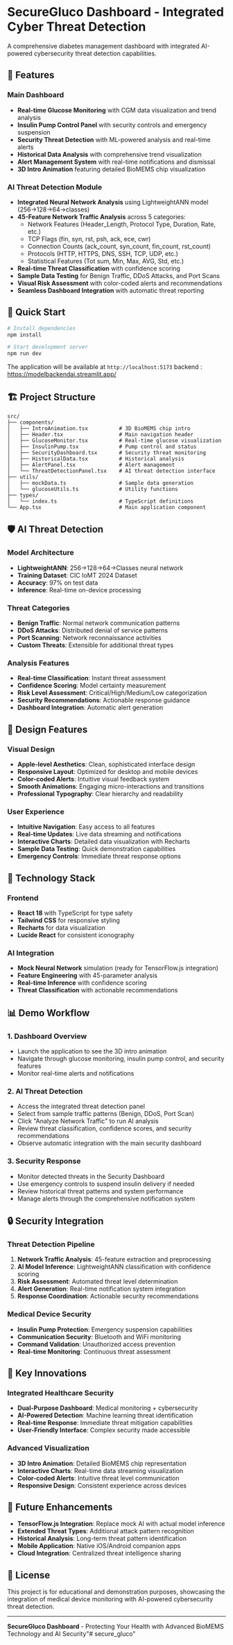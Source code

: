 # SecureGluco Dashboard - Integrated Cyber Threat Detection

A comprehensive diabetes management dashboard with integrated AI-powered cybersecurity threat detection capabilities.

## 🎯 Features

### Main Dashboard
- **Real-time Glucose Monitoring** with CGM data visualization and trend analysis
- **Insulin Pump Control Panel** with security controls and emergency suspension
- **Security Threat Detection** with ML-powered analysis and real-time alerts
- **Historical Data Analysis** with comprehensive trend visualization
- **Alert Management System** with real-time notifications and dismissal
- **3D Intro Animation** featuring detailed BioMEMS chip visualization

### AI Threat Detection Module
- **Integrated Neural Network Analysis** using LightweightANN model (256→128→64→classes)
- **45-Feature Network Traffic Analysis** across 5 categories:
  - Network Features (Header_Length, Protocol Type, Duration, Rate, etc.)
  - TCP Flags (fin, syn, rst, psh, ack, ece, cwr)
  - Connection Counts (ack_count, syn_count, fin_count, rst_count)
  - Protocols (HTTP, HTTPS, DNS, SSH, TCP, UDP, etc.)
  - Statistical Features (Tot sum, Min, Max, AVG, Std, etc.)
- **Real-time Threat Classification** with confidence scoring
- **Sample Data Testing** for Benign Traffic, DDoS Attacks, and Port Scans
- **Visual Risk Assessment** with color-coded alerts and recommendations
- **Seamless Dashboard Integration** with automatic threat reporting

## 🚀 Quick Start

```bash
# Install dependencies
npm install

# Start development server
npm run dev
```

The application will be available at `http://localhost:5173`
backend : https://modelbackendai.streamlit.app/

## 🏗️ Project Structure

```
src/
├── components/
│   ├── IntroAnimation.tsx          # 3D BioMEMS chip intro
│   ├── Header.tsx                  # Main navigation header
│   ├── GlucoseMonitor.tsx          # Real-time glucose visualization
│   ├── InsulinPump.tsx             # Pump control and status
│   ├── SecurityDashboard.tsx       # Security threat monitoring
│   ├── HistoricalData.tsx          # Historical analysis
│   ├── AlertPanel.tsx              # Alert management
│   └── ThreatDetectionPanel.tsx    # AI threat detection interface
├── utils/
│   ├── mockData.ts                 # Sample data generation
│   └── glucoseUtils.ts             # Utility functions
├── types/
│   └── index.ts                    # TypeScript definitions
└── App.tsx                         # Main application component
```

## 🛡️ AI Threat Detection

### Model Architecture
- **LightweightANN**: 256→128→64→Classes neural network
- **Training Dataset**: CIC IoMT 2024 Dataset
- **Accuracy**: 97% on test data
- **Inference**: Real-time on-device processing

### Threat Categories
- **Benign Traffic**: Normal network communication patterns
- **DDoS Attacks**: Distributed denial of service patterns
- **Port Scanning**: Network reconnaissance activities
- **Custom Threats**: Extensible for additional threat types

### Analysis Features
- **Real-time Classification**: Instant threat assessment
- **Confidence Scoring**: Model certainty measurement
- **Risk Level Assessment**: Critical/High/Medium/Low categorization
- **Security Recommendations**: Actionable response guidance
- **Dashboard Integration**: Automatic alert generation

## 🎨 Design Features

### Visual Design
- **Apple-level Aesthetics**: Clean, sophisticated interface design
- **Responsive Layout**: Optimized for desktop and mobile devices
- **Color-coded Alerts**: Intuitive visual feedback system
- **Smooth Animations**: Engaging micro-interactions and transitions
- **Professional Typography**: Clear hierarchy and readability

### User Experience
- **Intuitive Navigation**: Easy access to all features
- **Real-time Updates**: Live data streaming and notifications
- **Interactive Charts**: Detailed data visualization with Recharts
- **Sample Data Testing**: Quick demonstration capabilities
- **Emergency Controls**: Immediate threat response options

## 🔧 Technology Stack

### Frontend
- **React 18** with TypeScript for type safety
- **Tailwind CSS** for responsive styling
- **Recharts** for data visualization
- **Lucide React** for consistent iconography

### AI Integration
- **Mock Neural Network** simulation (ready for TensorFlow.js integration)
- **Feature Engineering** with 45-parameter analysis
- **Real-time Inference** with confidence scoring
- **Threat Classification** with actionable recommendations

## 📊 Demo Workflow

### 1. Dashboard Overview
- Launch the application to see the 3D intro animation
- Navigate through glucose monitoring, insulin pump control, and security features
- Monitor real-time alerts and notifications

### 2. AI Threat Detection
- Access the integrated threat detection panel
- Select from sample traffic patterns (Benign, DDoS, Port Scan)
- Click "Analyze Network Traffic" to run AI analysis
- Review threat classification, confidence scores, and security recommendations
- Observe automatic integration with the main security dashboard

### 3. Security Response
- Monitor detected threats in the Security Dashboard
- Use emergency controls to suspend insulin delivery if needed
- Review historical threat patterns and system performance
- Manage alerts through the comprehensive notification system

## 🔒 Security Integration

### Threat Detection Pipeline
1. **Network Traffic Analysis**: 45-feature extraction and preprocessing
2. **AI Model Inference**: LightweightANN classification with confidence scoring
3. **Risk Assessment**: Automated threat level determination
4. **Alert Generation**: Real-time notification system integration
5. **Response Coordination**: Actionable security recommendations

### Medical Device Security
- **Insulin Pump Protection**: Emergency suspension capabilities
- **Communication Security**: Bluetooth and WiFi monitoring
- **Command Validation**: Unauthorized access prevention
- **Real-time Monitoring**: Continuous threat assessment

## 🎯 Key Innovations

### Integrated Healthcare Security
- **Dual-Purpose Dashboard**: Medical monitoring + cybersecurity
- **AI-Powered Detection**: Machine learning threat identification
- **Real-time Response**: Immediate threat mitigation capabilities
- **User-Friendly Interface**: Complex security made accessible

### Advanced Visualization
- **3D Intro Animation**: Detailed BioMEMS chip representation
- **Interactive Charts**: Real-time data streaming visualization
- **Color-coded Alerts**: Intuitive threat level communication
- **Responsive Design**: Consistent experience across devices

## 🚀 Future Enhancements

- **TensorFlow.js Integration**: Replace mock AI with actual model inference
- **Extended Threat Types**: Additional attack pattern recognition
- **Historical Analysis**: Long-term threat pattern identification
- **Mobile Application**: Native iOS/Android companion apps
- **Cloud Integration**: Centralized threat intelligence sharing

## 📝 License

This project is for educational and demonstration purposes, showcasing the integration of medical device monitoring with AI-powered cybersecurity threat detection.

---

**SecureGluco Dashboard** - Protecting Your Health with Advanced BioMEMS Technology and AI Security"# secure_gluco" 
